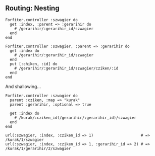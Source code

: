 ## Routing: Nesting

    Forfiter.controller :szwagier do 
      get :index, :parent => :gerarihir do 
        # /gerarihir/:gerarihir_id/szwagier
      end
    end
    
    Forfiter.controller :szwagier, :parent => :gerarihir do
      get :index do 
        # /gerarihir/:gerarihir_id/szwagier
      end
      put [:chiken, :id] do 
        # /gerarihir/:gerarihir_id/szwagier/cziken/:id
      end
    end
    
And shallowing...

    Forfiter.controller :szwagier do
      parent :cziken, :map => "kurak"
      parent :gerarihir, :optional => true
      
      get :index do 
        # /kurak/:cziken_id(/gerarihir/:gerarihir_id)/szwagier
      end
    end
    
    url(:szwagier, :index, :cziken_id => 1)                     # => /kurak/1/szwagier
    url(:szwagier, :index, :cziken_id => 1, :gerarihir_id => 2) # => /kurak/1/gerarihir/2/szwagier 
